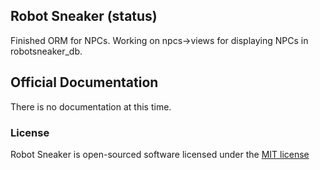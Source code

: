 ## Robot Sneaker (status)

Finished ORM for NPCs. Working on npcs->views for displaying NPCs in robotsneaker_db.

## Official Documentation

There is no documentation at this time.

### License

Robot Sneaker is open-sourced software licensed under the [MIT license](http://opensource.org/licenses/MIT)
